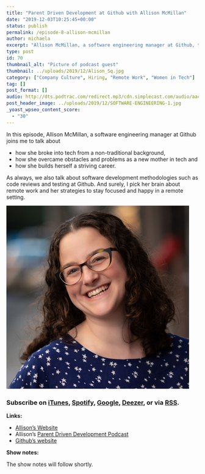 ```yaml
---
title: "Parent Driven Development at Github with Allison McMillan"
date: "2019-12-03T10:25:45+00:00"
status: publish
permalink: /episode-8-allison-mcmillan
author: michaela
excerpt: "Allison McMillan, a software engineering manager at Github, tells us broke into tech and overcame problems as a working mother."
type: post
id: 70
thumbnail_alt: "Picture of podcast guest"
thumbnail: ../uploads/2019/12/Alison_Sq.jpg
category: ["Company Culture", Hiring, "Remote Work", "Women in Tech"]
tag: []
post_format: []
audio: http://dts.podtrac.com/redirect.mp3/cdn.simplecast.com/audio/aaca90/aaca909a-e34f-49ae-a86f-f59e4fa807f0/1aa1f746-4254-4211-9875-5b78ec277f40/allison-mcmilan-episode-8-ready_tc.mp3
post_header_image: ../uploads/2019/12/SOFTWARE-ENGINEERING-1.jpg
_yoast_wpseo_content_score:
  - "30"
---
```


In this episode, Allison McMillan, a software engineering manager at Github joins me to talk about

- how she broke into tech from a non-traditional background,
- how she overcame obstacles and problems as a new mother in tech and
- how she builds herself a striving career.

As always, we also talk about software development methodologies such as code reviews and testing at Github. And surely, I pick her brain about remote work and her strategies to stay focused and happy in a remote setting.

![](../uploads/2019/12/Alison_Sq.jpg)

### Subscribe on [iTunes](https://podcasts.apple.com/at/podcast/software-engineering-unlocked/id1477527378?l=en), [Spotify](https://open.spotify.com/show/2wz1OneBIDXpbBYeuyIsJL?si=2I0R0HuaTLK6RT0f7lDIFg), [Google](https://www.google.com/podcasts?feed=aHR0cHM6Ly9mZWVkcy5zaW1wbGVjYXN0LmNvbS9LMV9tdjBDSg%3D%3D), [Deezer](https://www.deezer.com/show/465682), or via [RSS](https://www.software-engineering-unlocked.com/subscribe/).

**Links:**

- [Allison’s Website](http://daydreamsinruby.com/)
- Allison’s [Parent Driven Development Podcast](https://www.parentdrivendevelopment.com/)
- [Github’s website](https://github.com/)

**Show notes:**

The show notes will follow shortly.
